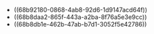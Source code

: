 - ((68b92180-0868-4ab8-92d6-1d9147acd64f))
- ((68b8daa2-865f-443a-a2ba-8f76a5e3e9cc))
- ((68b8db1e-462b-47ab-b7d1-3052f5e42786))